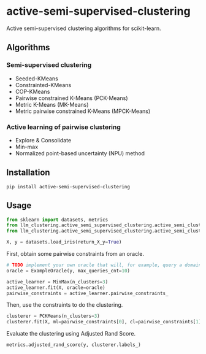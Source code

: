 # active-semi-supervised-clustering

Active semi-supervised clustering algorithms for scikit-learn.

## Algorithms

### Semi-supervised clustering

* Seeded-KMeans
* Constrainted-KMeans
* COP-KMeans
* Pairwise constrained K-Means (PCK-Means)
* Metric K-Means (MK-Means)
* Metric pairwise constrained K-Means (MPCK-Means)

### Active learning of pairwise clustering

* Explore & Consolidate
* Min-max
* Normalized point-based uncertainty (NPU) method

## Installation

```
pip install active-semi-supervised-clustering
```

## Usage

```python
from sklearn import datasets, metrics
from llm_clustering.active_semi_supervised_clustering.active_semi_clustering.semi_supervised.pairwise_constraints import PCKMeans
from llm_clustering.active_semi_supervised_clustering.active_semi_clustering.active.pairwise_constraints import ExampleOracle, ExploreConsolidate, MinMax
```

```python
X, y = datasets.load_iris(return_X_y=True)
```

First, obtain some pairwise constraints from an oracle.

```python
# TODO implement your own oracle that will, for example, query a domain expert via GUI or CLI
oracle = ExampleOracle(y, max_queries_cnt=10)

active_learner = MinMax(n_clusters=3)
active_learner.fit(X, oracle=oracle)
pairwise_constraints = active_learner.pairwise_constraints_
```

Then, use the constraints to do the clustering.

```python
clusterer = PCKMeans(n_clusters=3)
clusterer.fit(X, ml=pairwise_constraints[0], cl=pairwise_constraints[1])
```

Evaluate the clustering using Adjusted Rand Score.

```python
metrics.adjusted_rand_score(y, clusterer.labels_)
```
